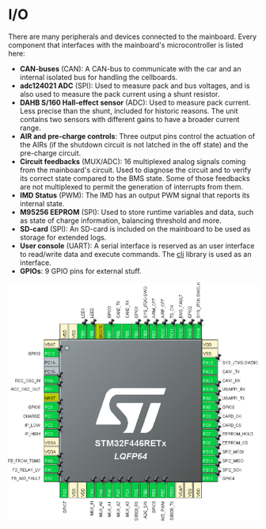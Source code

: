 # I/O

There are many peripherals and devices connected to the mainboard. Every component that interfaces with the mainboard's microcontroller is listed here:

- **CAN-buses** (CAN): A CAN-bus to communicate with the car and an internal isolated bus for handling the cellboards.
- **adc124021 ADC** (SPI): Used to measure pack and bus voltages, and is also used to measure the pack current using a shunt resistor.
- **DAHB S/160 Hall-effect sensor** (ADC): Used to measure pack current. Less precise than the shunt, included for historic reasons. The unit contains two sensors with different gains to have a broader current range.
- **AIR and pre-charge controls**: Three output pins control the actuation of the AIRs (if the shutdown circuit is not latched in the off state) and the pre-charge circuit.
- **Circuit feedbacks** (MUX/ADC): 16 multiplexed analog signals coming from the mainboard's circuit. Used to diagnose the circuit and to verify its correct state compared to the BMS state. Some of those feedbacks are not multiplexed to permit the generation of interrupts from them.
- **IMD Status** (PWM): The IMD has an output PWM signal that reports its internal state.
- **M95256 EEPROM** (SPI): Used to store runtime variables and data, such as state of charge information, balancing threshold and more.
- **SD-card** (SPI): An SD-card is included on the mainboard to be used as storage for extended logs.
- **User console** (UART): A serial interface is reserved as an user interface to read/write data and execute commands. The [cli](https://github.com/eagletrt/micro-libs/tree/master/cli) library is used as an interface.
- **GPIOs**: 9 GPIO pins for external stuff.

![Mainboard's I/O configuration](../../pics/mainboard_cubemx.png)
